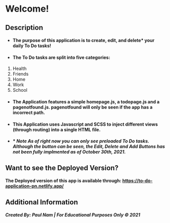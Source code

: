 # Welcome!

## Description
- #### The purpose of this application is to create, edit, and delete* your daily To Do tasks! 
- ####  The To Do tasks are split into five categories: 
1. Health
2. Friends
3. Home
4. Work
5. School
- #### The Application features a simple homepage.js, a todopage.js and a pagenotfound.js. pagenotfound will only be seen if the app has a incorrect path.
- #### This Application uses Javascript and SCSS to inject different views (through routing) into a single HTML file.
- #### * _Note As of right now you can only see preloaded To Do tasks. Although the button can be seen, the Edit, Delete and Add Buttons has not been fully implmented as of October 30th, 2021._

## Want to see the Deployed Version?
#### The Deployed version of this app is available through: https://to-do-application-pn.netlify.app/

## Additional Information
##### Created By: Paul Nam | For Educational Purposes Only &copy; 2021

